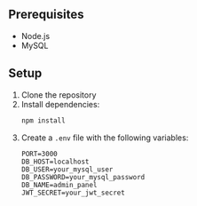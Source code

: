 
## Prerequisites

- Node.js
- MySQL

## Setup

1. Clone the repository
2. Install dependencies:
   ```bash
   npm install
   ```
3. Create a `.env` file with the following variables:
   ```
   PORT=3000
   DB_HOST=localhost
   DB_USER=your_mysql_user
   DB_PASSWORD=your_mysql_password
   DB_NAME=admin_panel
   JWT_SECRET=your_jwt_secret
   ```
